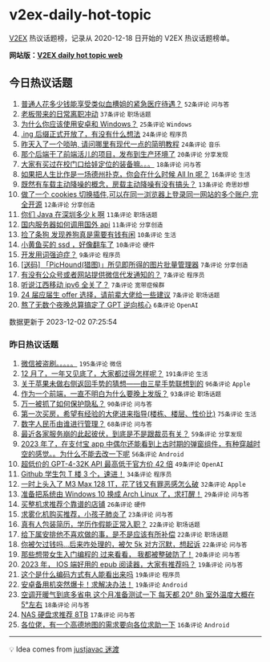 # v2ex-daily-hot-topic

[V2EX](https://www.v2ex.com/) 热议话题榜，记录从 2020-12-18 日开始的 V2EX 热议话题榜单。

**网站版：[V2EX daily hot topic web](https://boojack.github.io/v2ex-daily-hot-topic-web/)**

## 今日热议话题

<!-- TODAY BEGIN -->

1. [普通人花多少钱能享受类似血槽姐的紧急医疗待遇？](https://www.v2ex.com/t/997047) `52条评论` `问与答`
1. [老板带来的日常离职冲动](https://www.v2ex.com/t/997026) `37条评论` `职场话题`
1. [为什么你应该使用安卓和 Windows？](https://www.v2ex.com/t/997060) `25条评论` `Windows`
1. [.ing 后缀正式开放了，有没有什么想法](https://www.v2ex.com/t/997053) `24条评论` `程序员`
1. [昨天入了一个唢呐, 请问哪里有现代一点的简明教程](https://www.v2ex.com/t/997032) `24条评论` `音乐`
1. [那个后端干了前端活儿的项目，发布到生产环境了](https://www.v2ex.com/t/997058) `20条评论` `分享发现`
1. [大家有买过在校门口给娃定位的装备嘛。。。](https://www.v2ex.com/t/997016) `18条评论` `问与答`
1. [如果把人生比作是一场德州扑克，你会在什么时候 All In 呢？](https://www.v2ex.com/t/997039) `16条评论` `生活`
1. [既然有车载主动降噪的概念，房载主动降噪有没有搞头？](https://www.v2ex.com/t/997021) `13条评论` `奇思妙想`
1. [做了一个 cookies 切换插件,可以在同一浏览器上登录同一网站的多个账户,完全开源](https://www.v2ex.com/t/997013) `12条评论` `分享创造`
1. [你们 Java 在深圳多少 k 啊](https://www.v2ex.com/t/997044) `11条评论` `职场话题`
1. [国内服务器如何调用国外 api](https://www.v2ex.com/t/997035) `11条评论` `分享创造`
1. [捡了条狗 发现养狗真是需要有钱有闲](https://www.v2ex.com/t/997075) `10条评论` `生活`
1. [小黄鱼买的 ssd ，好像翻车了](https://www.v2ex.com/t/997069) `10条评论` `硬件`
1. [开发用词强迫症？](https://www.v2ex.com/t/997057) `9条评论` `程序员`
1. [[送码] 「PicHound(猎图)」所见即所得的图片批量管理器](https://www.v2ex.com/t/997070) `7条评论` `分享创造`
1. [有没有公众号或者网站提供微信代发通知的？](https://www.v2ex.com/t/997054) `7条评论` `程序员`
1. [听说江西移动 ipv6 全关了？](https://www.v2ex.com/t/997050) `7条评论` `宽带症候群`
1. [24 届应届生 offer 选择，请前辈大佬给一些建议](https://www.v2ex.com/t/997020) `7条评论` `职场话题`
1. [熬了无数个夜晚总算搞定了 GPT 逆向核心](https://www.v2ex.com/t/997030) `6条评论` `OpenAI`

数据更新于 2023-12-02 07:25:54

<!-- TODAY END -->

### 昨日热议话题

<!-- YESTERDAY BEGIN -->

1. [微信被盗刷。。。。。](https://www.v2ex.com/t/996764) `195条评论` `微信`
1. [12 月了，一年又见底了，大家都过得怎样呢？](https://www.v2ex.com/t/996699) `191条评论` `生活`
1. [关于苹果未做右侧返回手势的猜想——由三星手势联想到的](https://www.v2ex.com/t/996732) `96条评论` `Apple`
1. [作为一个前端，一直不明白为什么要晚上发版？](https://www.v2ex.com/t/996780) `93条评论` `职场话题`
1. [万一被抓了如何保护隐私？](https://www.v2ex.com/t/996777) `90条评论` `问与答`
1. [第一次买房，希望有经验的大佬进来指导(楼栋、楼层、性价比)](https://www.v2ex.com/t/996743) `75条评论` `生活`
1. [数字人民币由谁进行管理？](https://www.v2ex.com/t/996723) `68条评论` `问与答`
1. [最近各家服务崩的此起彼伏，到底是不是跟裁员有关？](https://www.v2ex.com/t/996703) `59条评论` `分享发现`
1. [2023 年了，在支付宝 app 中偶尔还能看到上古时期的弹窗组件，有种穿越时空的感觉。。为什么不能去改一下呢](https://www.v2ex.com/t/996728) `56条评论` `Android`
1. [超低价的 GPT-4-32K API 最高低于官方价 42 倍](https://www.v2ex.com/t/996697) `49条评论` `OpenAI`
1. [Github 学生包 T 楼 3 个，速进！](https://www.v2ex.com/t/996812) `34条评论` `程序员`
1. [一时上头入了 M3 Max 128 1T，花了钱又有罪恶感怎么破](https://www.v2ex.com/t/996984) `32条评论` `Apple`
1. [准备把系统由 Windows 10 换成 Arch Linux 了，求打醒！](https://www.v2ex.com/t/996987) `29条评论` `问与答`
1. [买整机求推荐个靠谱的店铺](https://www.v2ex.com/t/996836) `26条评论` `硬件`
1. [求雾化机购买推荐，小孩子肺炎了](https://www.v2ex.com/t/996982) `23条评论` `问与答`
1. [真有人包装简历，学历作假能正常入职？](https://www.v2ex.com/t/996858) `22条评论` `职场话题`
1. [给下属安排他不喜欢做的事，是不是应该有所补偿](https://www.v2ex.com/t/996714) `22条评论` `职场话题`
1. [你被欠过钱吗...后来咋处理的，被欠 5k 对方沉默，想起诉](https://www.v2ex.com/t/996705) `22条评论` `问与答`
1. [那些想带女生入门编程的 过来看看， 我都被整破防了！](https://www.v2ex.com/t/996932) `20条评论` `问与答`
1. [2023 年， IOS 端好用的 epub 阅读器，大家有推荐吗？](https://www.v2ex.com/t/996953) `19条评论` `问与答`
1. [这个是什么编码方式有人能看出来吗](https://www.v2ex.com/t/996920) `19条评论` `程序员`
1. [安卓备用机突然爆卡！求解决办法！](https://www.v2ex.com/t/996758) `19条评论` `Android`
1. [空调开暖气到底多省电 这个月准备测试一下 每天都 20° 8h 室外温度大概在 5°左右](https://www.v2ex.com/t/996968) `18条评论` `问与答`
1. [NAS 硬盘求推荐 8TB](https://www.v2ex.com/t/996707) `17条评论` `问与答`
1. [各位佬，有一个高德地图的需求要向各位求助一下](https://www.v2ex.com/t/996913) `16条评论` `Android`

<!-- YESTERDAY END -->

---

💡 Idea comes from [justjavac 迷渡](https://github.com/justjavac/)
